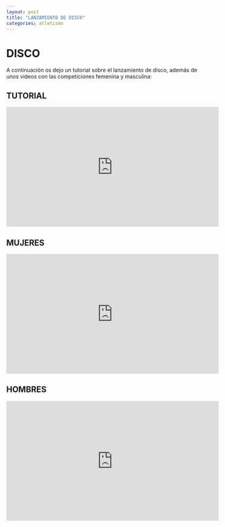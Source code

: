 ```yaml
---
layout: post
title: "LANZAMIENTO DE DISCO"
categories: atletismo
---
```


# DISCO

A continuación os dejo un tutorial sobre el lanzamiento de disco, además de unos vídeos con las competiciones femenina y masculina: 

## TUTORIAL

<iframe width="560" height="315" src="https://www.youtube.com/embed/E3NVQWzgbFQ" frameborder="0" allow="accelerometer; autoplay; encrypted-media; gyroscope; picture-in-picture" allowfullscreen></iframe>

## MUJERES

<iframe width="560" height="315" src="https://www.youtube.com/embed/S0YHQ1MC4gk" frameborder="0" allow="accelerometer; autoplay; encrypted-media; gyroscope; picture-in-picture" allowfullscreen></iframe>

## HOMBRES

<iframe width="560" height="315" src="https://www.youtube.com/embed/RAuHp6K-IL0" frameborder="0" allow="accelerometer; autoplay; encrypted-media; gyroscope; picture-in-picture" allowfullscreen></iframe>
